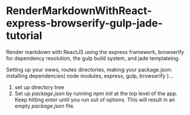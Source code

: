 # RenderMarkdownWithReact-express-browserify-gulp-jade-tutorial
Render markdown with ReactJS using the express framework, browserify for dependency resolution, the gulp build system, and jade templateing.

Setting up your views, routes directories, making your package.json: installing dependencies( node modules, express, gulp, browserify )...

1. set up directory tree
2. Set up *package.json* by running *npm init* at the top level of the app. Keep hitting *enter* until you run out of options. This will result in an empty *package.json* file.
